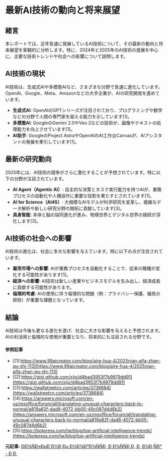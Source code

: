# 最新AI技術の動向と将来展望

## 緒言

本レポートでは、近年急速に発展しているAI技術について、その最新の動向と将来展望を客観的に分析します。特に、2024年と2025年のAI技術の進展を中心に、主要な技術トレンドや社会への影響について説明します。

## AI技術の現状

AI技術は、生成式AIや多模態AIなど、さまざまな分野で急速に進化しています。OpenAI、Google、Meta、Amazonなどの大手企業が、AIの研究開発を進めています。

- **生成式AI**: OpenAIのGPTシリーズが注目されており、プログラミングや数学などの分野で人間の専門家を超える能力を示しています[1]。
- **多模態AI**: GoogleのGemini 2.0やVeo 2などの技術が、画像やテキストの処理能力を向上させています[1]。
- **AI助手**: GoogleのProject AstraやOpenAIのAI工作台Canvasが、AIアシスタントの発展を牽引しています[1]。

## 最新の研究動向

2025年には、AI技術の競争がさらに激化することが予想されています。特に以下の分野が注目されています。

- **AI Agent（Agentic AI）**: 自主的な決策とタスク実行能力を持つAIが、業務プロセスの自動化や人機協作に重要な役割を果たすとされています[1]。
- **AI for Science（AI4S）**: 大規模なAIモデルが科学研究を変革し、複雑なデータ解析や新しい研究分野の開拓に貢献しています[3]。
- **具身智能**: 本体と脳の協同進化が進み、物理世界とデジタル世界の接続が深化します[3]。

## AI技術の社会への影響

AI技術の進化は、社会に多大な影響を与えています。特に以下の点が注目されています。

- **雇用市場への影響**: AIが業務プロセスを自動化することで、従来の職種が変化する可能性があります[1]。
- **経済への影響**: AI技術は新しい産業やビジネスモデルを生み出し、経済成長に貢献する可能性があります。
- **倫理的考慮**: AIの使用に伴う倫理的な問題（例：プライバシー保護、偏見の排除）が重要な課題となっています。

## 結論

AI技術は今後も更なる進化を遂げ、社会に大きな影響を与えると予想されます。AIの利活用と倫理的な使用が重要となり、将来的にも注目される分野です。

#### 参照記事
- [[1]:https://www.99aicreator.com/blog/aire-hua-4/2025nian-aifa-zhan-qu-shi-113](https://www.99aicreator.com/blog/aire-hua-4/2025nian-aifa-zhan-qu-shi-113)
- [[2]:https://gist.github.com/xijo/d4bad3953f7b9979dd91](https://gist.github.com/xijo/d4bad3953f7b9979dd91)
- [[3]:https://wallstreetcn.com/articles/3738684](https://wallstreetcn.com/articles/3738684)
- [[4]:https://answers.microsoft.com/en-us/msoffice/forum/all/translating-unusual-characters-back-to-normal/a819a82f-dad8-4072-bb05-49c087d4d6b2](https://answers.microsoft.com/en-us/msoffice/forum/all/translating-unusual-characters-back-to-normal/a819a82f-dad8-4072-bb05-49c087d4d6b2)
- [[5]:https://botpress.com/tw/blog/top-artificial-intelligence-trends](https://botpress.com/tw/blog/top-artificial-intelligence-trends)


**元記事:** [ÐÐ¾ÑÐ»ÐµÐ´Ð½Ð¸Ðµ Ð½Ð¾Ð²Ð¾ÑÑÐ¸ Ð Ð¾ÑÑÐ¸Ð¸ Ð¸ Ð¼Ð¸ÑÐ° - Ð Ð ](https://www.gosrf.ru/perplexity-zapuskaet-deep-research-predlagaya-dostupnye-resheniya-na-baze-ii)